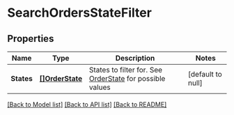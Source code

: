 # SearchOrdersStateFilter

## Properties
Name | Type | Description | Notes
------------ | ------------- | ------------- | -------------
**States** | [**[]OrderState**](OrderState.md) | States to filter for. See [OrderState](#type-orderstate) for possible values | [default to null]

[[Back to Model list]](../README.md#documentation-for-models) [[Back to API list]](../README.md#documentation-for-api-endpoints) [[Back to README]](../README.md)

